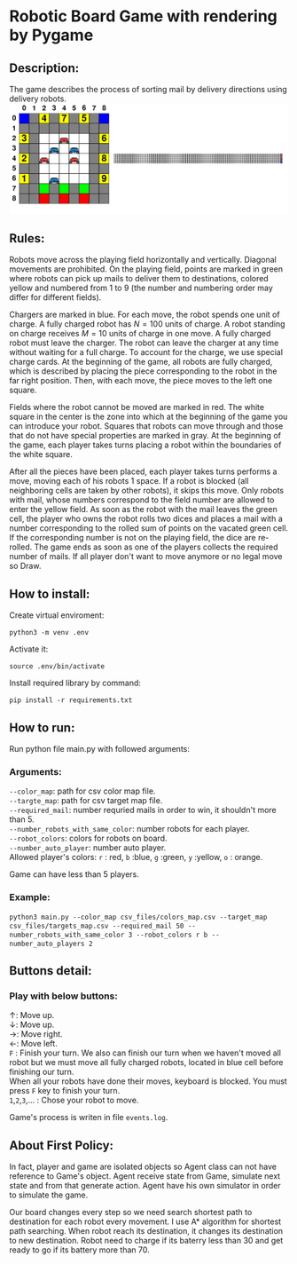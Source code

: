   
# Robotic Board Game with rendering by Pygame 

## Description:
The game describes the process of sorting mail by delivery directions using delivery robots.
![Game initialization example](images/board_example.png "game initialization example")
## Rules:
Robots move across the playing field horizontally and vertically. Diagonal movements are prohibited. On the playing field, points are marked in green where robots can pick up mails to deliver them to destinations, colored yellow and numbered from 1 to 9 (the number and numbering order may differ for different fields).

Chargers are marked in blue. For each move, the robot spends one unit of charge. A fully charged robot has $N = 100$ units of charge. A robot standing on charge receives $M = 10$ units of charge in one move. A fully charged robot must leave the charger. The robot can leave the charger at any time without waiting for a full charge. To account for the charge, we use special charge cards. At the beginning of the game, all robots are fully charged, which is described by placing the piece corresponding to the robot in the far right position. Then, with each move, the piece moves to the left one square.

Fields where the robot cannot be moved are marked in red. The white square in the center is the zone into which at the beginning of the game you can introduce your robot. Squares that robots can move through and those that do not have special properties are marked in gray. At the beginning of the game, each player takes turns placing a robot within the boundaries of the white square.

After all the pieces have been placed, each player takes turns
performs a move, moving each of his robots 1 space.
If a robot is blocked (all neighboring cells are taken by other robots), it skips this move. Only robots with mail, whose numbers correspond to the field number are allowed to enter the yellow field. As soon as the robot with the mail leaves the green cell, the player who owns the robot rolls two dices and places a mail with a number corresponding to the rolled sum of points on the vacated green cell. If the corresponding number is not on the playing field, the dice are re-rolled. The game ends as soon as one of the players collects the required number of mails. If all player don't want to move anymore or no legal move so Draw. 
## How to install:
Create virtual enviroment:
```
python3 -m venv .env
```
Activate it:
```
source .env/bin/activate
``` 
Install required library by command:

```
pip install -r requirements.txt
```
## How to run:
Run python file main.py with followed arguments: 
### Arguments:
``--color_map``: path for csv color map file. <br/>
``--targte_map``: path for csv target map file. <br/>
``--required_mail``: number requried mails in order to win, it shouldn't more than 5.<br/> 
``--number_robots_with_same_color``: number robots for each player. <br/>
``--robot_colors``: colors for robots on board.<br/>
``--number_auto_player``: number auto player.<br/>
Allowed player's colors: ``r`` : red, ``b`` :blue, ``g`` :green, ``y`` :yellow, ``o`` : orange.<br/>

Game can have less than 5 players.
### Example:
```
python3 main.py --color_map csv_files/colors_map.csv --target_map csv_files/targets_map.csv --required_mail 50 --number_robots_with_same_color 3 --robot_colors r b --number_auto_players 2

```
## Buttons detail:
### Play with below buttons:<br/>
$\uparrow$: Move up. <br/>
$\downarrow$: Move up. <br/>
$\rightarrow$: Move right. <br/>
$\leftarrow$: Move left. <br/>
``F`` : Finish your turn. We also can finish our turn when we haven't moved all robot but we must move all fully charged robots, located in blue cell before finishing our turn.<br/>
When all your robots have done their moves, keyboard is blocked. You must press ``F`` key to finish your turn. <br/>
``1``,``2``,``3``,... : Chose your robot to move.<br/>

Game's process is writen in file ``events.log``. 

## About First Policy:
In fact, player and game are isolated objects so Agent class can not have reference to Game's object. Agent receive state from Game, simulate next state and from that generate action.
Agent have his own simulator in order to simulate the game. 

Our board changes every step so we need search shortest path to destination for each robot every movement. I use A* algorithm for shortest path searching. When robot reach its destination, it changes its destination to new destination. Robot need to charge if its baterry less than 30 and get ready to go if its battery more than 70.